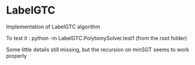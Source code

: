 # LabelGTC
Implementation of LabelGTC algorithm

To test it : python -m LabelGTC.PolytomySolver.test1
(from the root folder)

Some little details still missing, but the recursion on minSGT seems to work properly
